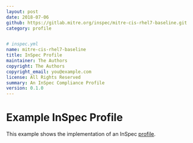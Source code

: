 ```yaml
---
layout: post
date: 2018-07-06
github: https://gitlab.mitre.org/inspec/mitre-cis-rhel7-baseline.git
category: profile


# inspec.yml
name: mitre-cis-rhel7-baseline
title: InSpec Profile
maintainer: The Authors
copyright: The Authors
copyright_email: you@example.com
license: All Rights Reserved
summary: An InSpec Compliance Profile
version: 0.1.0
---
```


# Example InSpec Profile

This example shows the implementation of an InSpec [profile](../../docs/profiles.rst).

